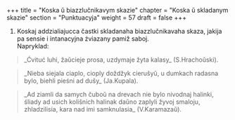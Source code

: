 +++
title = "Koska ŭ biazzlučnikavym skazie"
chapter = "Koska ŭ skladanym skazie"
section = "Punktuacyja"
weight = 57
draft = false
+++

1. Koskaj addzialiajucca častki skladanaha biazzlučnikavaha skaza, jakija pa sensie i intanacyjna źviazany pamiž saboj.
<br>Napryklad:
<blockquote>_Ćvituć luhi, žaŭcieje prosa, uzdymaje žyta kalasy_ (S.Hrachoŭski).</blockquote>
<blockquote>_Nieba siejala ciaplo, cioply doždžyk cierušyŭ, u dumkach radasna bylo, biehli pieśni ad dušy_ (Ja.Kupala).</blockquote>
<blockquote>_Ad ziamli da samych čuboŭ na drevach nie bylo nivodnaj halinki, śliady ad usich kolišnich halinak daŭno zaplyli žyvoj smaloju, zhladzilisia, kara nad imi samknulasia_ (V.Karamazaŭ).</blockquote>